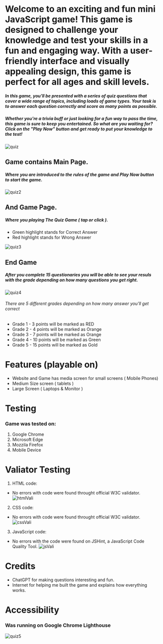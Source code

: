 # Welcome to an exciting and fun mini JavaScript game! This game is designed to challenge your knowledge and test your skills in a fun and engaging way. With a user-friendly interface and visually appealing design, this game is perfect for all ages and skill levels.

##### In this game, you'll be presented with a series of quiz questions that cover a wide range of topics, including loads of game types. Your task is to answer each question correctly and score as many points as possible.

##### Whether you're a trivia buff or just looking for a fun way to pass the time, this game is sure to keep you entertained. So what are you waiting for? Click on the "Play Now" button and get ready to put your knowledge to the test!

![quiz](https://github.com/Fwhiterabbit/game-quiz/assets/122694703/06009425-ef57-41c0-b02d-2f6d3d8363d4)
 
 ## Game contains Main Page.
 ##### Where you are introduced to the rules of the game and Play Now button to start the game.
 ![quiz2](https://github.com/Fwhiterabbit/game-quiz/assets/122694703/eb8e2483-760f-46c7-a37c-ecee0a78de6c)
 ## And Game Page.
 ##### Where you playing The Quiz Game ( tap or click ).
   * Green highlight stands for Correct Answer
   * Red highlight stands for Wrong Answer

 ![quiz3](https://github.com/Fwhiterabbit/game-quiz/assets/122694703/1d7cf819-5a4a-40cd-bafb-07862bc61430)
 
 ## End Game
 ##### After you complete 15 questionaries you will be able to see your resuls with the grade depending on how many questions you get right.
 ![quiz4](https://github.com/Fwhiterabbit/game-quiz/assets/122694703/fae1142a-8fcb-46d2-ad7f-478e6119ea0e)
 ###### There are 5 different grades depending on how many answer you'll get correct
   * Grade 1 - 3 points will be marked as RED
   * Grade 2 - 4 points will be marked as Orange
   * Grade 3 - 7 points will be marked as Orange
   * Grade 4 - 10 points will be marked as Green
   * Grade 5 - 15 points will be marked as Gold


# Features (playable on)
  * Website and Game has media screen for small screens ( Mobile Phones)
  * Medium Size screen ( tablets )
  * Large Screen ( Laptops & Monitor )

# Testing
### Game was tested on:
1. Google Chrome
2. Microsoft Edge
3. Mozzila Firefox
4. Mobile Device

# Valiator Testing
1. HTML code:
- No errors with code were found throught official W3C validator.
![htmlVali](https://github.com/Fwhiterabbit/game-quiz/assets/122694703/e0e9ff70-daac-4d80-af32-d653cf9772d5)
2. CSS code:
- No errors with code were found throught official W3C validator.
![cssVali](https://github.com/Fwhiterabbit/game-quiz/assets/122694703/64cffc86-56d7-4585-bbd8-f242ed2d656f)
3. JavaScript code:
- No errors with the code were found on JSHint, a JavaScript Code Quality Tool.
![jsVali](https://github.com/Fwhiterabbit/game-quiz/assets/122694703/61e7b6ce-129e-4ed0-814f-0eb1c94e3cef)

# Credits
- ChatGPT for making questions interesting and fun.
- Internet for helping me built the game and explains how everything works.

# Accessibility 
### Was running on Google Chrome Lighthouse
![quiz5](https://github.com/Fwhiterabbit/game-quiz/assets/122694703/af69f728-9ea2-4e09-970c-abfe7c07910f)
